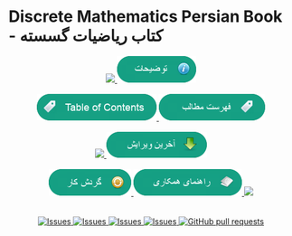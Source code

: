 # Discrete Mathematics Persian Book - کتاب ریاضیات گسسته



<p align="center">
    <a href="https://github.com/OpenBookshelf/DiscreteMathematics-Persian/blob/master/Docs/README.eb-US.md">
        <img src="https://github.com/OpenBookshelf/DiscreteMathematics-Persian/blob/master/Docs/README.eb-US.png"/>
    </a>
    <a href="https://github.com/OpenBookshelf/DiscreteMathematics-Persian/blob/master/Docs/README.fa-IR.md">
        <img src="https://github.com/OpenBookshelf/DiscreteMathematics-Persian/blob/master/Docs/README.fa-IR.png"/>
    </a>
    <br />
    <br />
    <a href="https://github.com/OpenBookshelf/DiscreteMathematics-Persian/wiki">
        <img src="https://github.com/OpenBookshelf/DiscreteMathematics-Persian/blob/master/Docs/TOC.en-US.png"/>
    </a>
    <a href="https://github.com/OpenBookshelf/DiscreteMathematics-Persian/wiki">
        <img src="https://github.com/OpenBookshelf/DiscreteMathematics-Persian/blob/master/Docs/TOC.fa-IR.png"/>
    </a>
    <br />
    <br />
    <a href="https://github.com/OpenBookshelf/DiscreteMathematics-Persian/releases">
        <img src="https://github.com/OpenBookshelf/DiscreteMathematics-Persian/blob/master/Docs/TLRE.png"/>
    </a>
    <a href="https://github.com/OpenBookshelf/DiscreteMathematics-Persian/releases/download/27.Feb.2021/Discrete.Mathematics.Persian.pdf">
        <img src="https://github.com/OpenBookshelf/DiscreteMathematics-Persian/blob/master/Docs/TLRE-Download.png"/>
    </a>
    <br />
    <br />
    <a href="https://trello.com/b/YAIvwS4O/dm-book">
        <img src="https://github.com/OpenBookshelf/DiscreteMathematics-Persian/blob/master/Docs/WORKFLOW.png"/>
    </a>
    <a href="https://github.com/OpenBookshelf/DiscreteMathematics-Persian/blob/master/CONTRIBUTION.md">
        <img src="https://github.com/OpenBookshelf/DiscreteMathematics-Persian/blob/master/Docs/CONTRIBUTION.png"/>
    </a>
    <a href="https://github.com/OpenBookshelf/DiscreteMathematics-Persian/blob/master/CONTRIBUTORS.md">
        <img src="https://github.com/OpenBookshelf/DiscreteMathematics-Persian/blob/master/Docs/CONTRIBUTORS.png"/>
    </a>
    <br />
    <br />
    <br />
    <a href="https://github.com/OpenBookshelf/DiscreteMathematics-Persian/labels/Mistake">
        <img alt="Issues" src="https://img.shields.io/github/issues/OpenBookshelf/DiscreteMathematics-Persian/Mistake?color=d73a4a" />
    </a>
    <a href="https://github.com/OpenBookshelf/DiscreteMathematics-Persian/labels/Help%20Wanted">
        <img alt="Issues" src="https://img.shields.io/github/issues/OpenBookshelf/DiscreteMathematics-Persian/Help%20Wanted?color=008672" />
    </a>
    <a href="https://github.com/OpenBookshelf/DiscreteMathematics-Persian/labels/Suggestion">
        <img alt="Issues" src="https://img.shields.io/github/issues/OpenBookshelf/DiscreteMathematics-Persian/Suggestion?color=0075ca" />
    </a>
    <a href="https://github.com/OpenBookshelf/DiscreteMathematics-Persian/labels/Accept%20Responsibility">
        <img alt="Issues" src="https://img.shields.io/github/issues/OpenBookshelf/DiscreteMathematics-Persian/Accept%20Responsibility?color=7057ff" />
    </a>
    <a href="https://github.com/OpenBookshelf/DiscreteMathematics-Persian/pulls">
        <img alt="GitHub pull requests" src="https://img.shields.io/github/issues-pr/OpenBookshelf/DiscreteMathematics-Persian?color=e4e669" />
    </a>
</p>